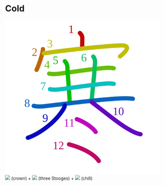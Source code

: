 # Cold
![5bd2](../kanji-colorize/5bd2.svg)
![](http://www.kanjidamage.com/assets/radsmall/crown-8ef5ecce0608dafcb65383fca482342b426aa51393f24254287b0012d7fff3bc.jpg) (crown) + ![](http://www.kanjidamage.com/assets/radsmall/3-stooges-4afd9af7a4d6f9044641322bc5e0d685dd006c5d18cd7cbc5ebf116d67348f1d.jpg) (three Stooges) + ![](http://www.kanjidamage.com/assets/radsmall/frost-c23337fb0d7d2ddc4f70c95019c66000d09489d9c045071f1be1c3fb70077063.jpg) (chill)